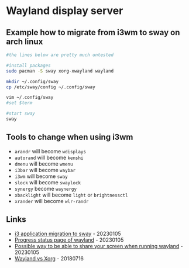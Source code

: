 # Wayland display server

## Example how to migrate from i3wm to sway on arch linux

```bash
#the lines below are pretty much untested

#install packages
sudo pacman -S sway xorg-xwayland wayland

mkdir ~/.config/sway
cp /etc/sway/config ~/.config/sway

vim ~/.config/sway
#set $term

#start sway
sway
```

## Tools to change when using i3wm

* `arandr` will become `wdisplays`
* `autorand` will become `kenshi`
* `dmenu` will become `wmenu`
* `i3bar` will become `waybar`
* `i3wm` will become `sway`
* `slock` will become `swaylock`
* `synergy` become `waynergy`
* `xbacklight` will become `light` or `brightnessctl`
* `xrander` will become `wlr-randr`

## Links

* [i3 application migration to sway](https://github.com/swaywm/sway/wiki/i3-Migration-Guide#common-x11-apps-used-on-i3-with-wayland-alternatives) - 20230105
* [Progress status page of wayland](https://arewewaylandyet.com/) - 20230105
* [Possible way to be able to share your screen when running wayland](https://soyuka.me/make-screen-sharing-wayland-sway-work/) - 20230105
* [Wayland vs Xorg](https://www.secjuice.com/wayland-vs-xorg/) - 20180716

